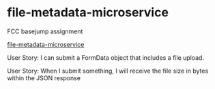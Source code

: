 # file-metadata-microservice

FCC basejump assignment

[file-metadata-microservice](https://shielded-ridge-7838.herokuapp.com/)

User Story: I can submit a FormData object that includes a file upload.

User Story: When I submit something, I will receive the file size in bytes within the JSON response

